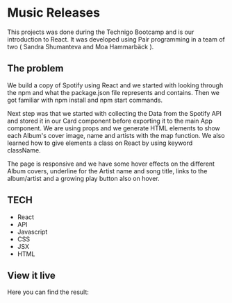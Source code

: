 # Music Releases

This projects was done during the Technigo Bootcamp and is our introduction to React.
It was developed using Pair programming in a team of two ( Sandra Shumanteva and Moa Hammarbäck ).

## The problem

We build a copy of Spotify using React and we started with looking through the npm and what
the package.json file represents and contains. Then we got familiar with npm install and npm start commands.

Next step was that we started with collecting the Data from the Spotify API and stored it in our Card component before exporting it to the main App component. We are using props and we generate HTML elements to show each Album's cover image, name and artists with the map function. We also learned how to give elements a class on React by using keyword className.

The page is responsive and we have some hover effects on the different Album covers, underline for the Artist name and song title, links to the album/artist and a growing play button also on hover.

## TECH

- React
- API
- Javascript
- CSS
- JSX
- HTML

## View it live

Here you can find the result:
